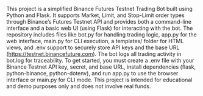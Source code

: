 This project is a simplified Binance Futures Testnet Trading Bot built using Python and Flask. It supports Market, Limit, and Stop-Limit order types through Binance’s Futures Testnet API and provides both a command-line interface and a basic web UI (using Flask) for interacting with the bot. The repository includes files like bot.py for handling trading logic, app.py for the web interface, main.py for CLI execution, a templates/ folder for HTML views, and .env support to securely store API keys and the base URL (https://testnet.binancefuture.com). The bot logs all trading activity in bot.log for traceability. To get started, you must create a .env file with your Binance Testnet API key, secret, and base URL, install dependencies (flask, python-binance, python-dotenv), and run app.py to use the browser interface or main.py for CLI mode. This project is intended for educational and demo purposes only and does not involve real funds.
